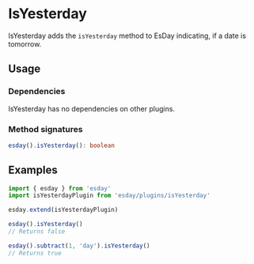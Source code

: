 # IsYesterday

IsYesterday adds the `isYesterday` method to EsDay indicating, if a date is tomorrow.

## Usage

### Dependencies
IsYesterday has no dependencies on other plugins.

### Method signatures
```typescript
esday().isYesterday(): boolean
```

## Examples
```typescript
import { esday } from 'esday'
import isYesterdayPlugin from 'esday/plugins/isYesterday'

esday.extend(isYesterdayPlugin)

esday().isYesterday()
// Returns false

esday().subtract(1, 'day').isYesterday()
// Returns true
```
